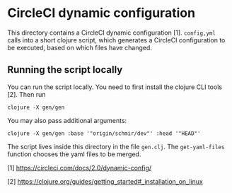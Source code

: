 # CircleCI dynamic configuration

This directory contains a CircleCI dynamic configuration [1]. `config,yml` calls into a short
clojure script, which generates a CircleCI configuration to be executed, based on which files have
changed.

## Running the script locally

You can run the script locally. You need to first install the clojure CLI tools [2]. Then run

```
clojure -X gen/gen
```

You may also pass additional arguments:

```
clojure -X gen/gen :base '"origin/schmir/dev"' :head '"HEAD"'
```

The script lives inside this directory in the file `gen.clj`. The `get-yaml-files` function chooses the yaml files to be merged.

[1] https://circleci.com/docs/2.0/dynamic-config/

[2] https://clojure.org/guides/getting_started#_installation_on_linux
